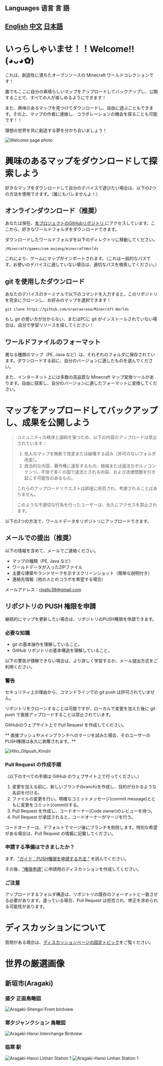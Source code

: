 ## Languages 语言 言 語
## [English](/README/README-EN.md) [中文](/README/README-ZH-CN.md) [日本語](/README/README-JA.md)
#  いっらしゃいませ！！Welcome!!(◕ᴗ◕✿)

これは、創造性に満ちたオープンソースの Minecraft ワールドコレクションです！

誰でもここに自分の素晴らしいマップをアップロードしてバックアップし、公開することで、すべての人が楽しめるようにできます！

また、興味のあるマップを見つけてダウンロードし、自由に遊ぶこともできます。その上、マップの作者に連絡し、コラボレーションの機会を探ることも可能です！！

理想の世界を共に創造する夢を分かち合いましょう！

![Welcome page photo](/Repo-Assets/Welcome-Main-Page.jpg)

# 興味のあるマップをダウンロードして探索しよう

好きなマップをダウンロードして自分のデバイスで遊びたい場合は、以下の2つの方法を使用できます。（誰にもバレませんよ！）

## オンラインダウンロード（推奨）

あなたは現在、[本プロジェクトのGitHubリポジトリ ](https://github.com/oraoraoraaa/Minecraft-Worlds)にアクセスしています。ここから、好きなワールドフォルダをダウンロードできます。

ダウンロードしたワールドフォルダを以下のディレクトリに移動してください。

```
/Minecraft/games/com.mojang/minecraftWorlds
```

これにより、ゲームにマップがインポートされます。（これは一般的なパスです。お使いのデバイスに適していない場合は、適切なパスを検索してください。）

## git を使用したダウンロード

あなたのデバイスのターミナルで以下のコマンドを入力すると、このリポジトリを完全にクローンし、お好みのマップを選択できます！

```
git clone https://github.com/oraoraoraaa/Minecraft-Worlds
```

もし git の使い方が分からない、またはPCに git がインストールされていない場合は、自分で学習リソースを探してください！

## ワールドファイルのフォーマット

異なる種類のマップ（PE, Java など）は、それぞれのフォルダに保存されています。ダウンロードする前に、自分のバージョンに適したものを選んでください。

また、インターネット上には多数の高品質な Minecraft マップ変換ツールがあります。自由に探索し、自分のバージョンに適したフォーマットに変換してください。


# マップをアップロードしてバックアップし、成果を公開しよう


> コミュニティの秩序と調和を保つため、以下の内容のアップロードは禁止されています：
> 1. 他人のマップを無断で改変または破壊する試み（許可のないフォルダ改変）。
> 2. 政治的な内容、著作権に違反するもの、極端または違法なポルノコンテンツ、不快で多くの国で違法とされる内容、および法律問題を引き起こす可能性のあるもの。
> 
> これらのアップロードリクエストは即座に拒否され、考慮されることはありません。
>
> このような不適切な行為を行ったユーザーは、永久にアクセスを禁止されます。


以下の2つの方法で、ワールドデータをリポジトリにアップロードできます。

## メールでの提出（推奨）

以下の情報を含めて、メールでご連絡ください。
- マップの種類（PE, Java など）
- ワールドデータが入ったZIPファイル
- 主要な建築やランドマークを示すスクリーンショット（簡単な説明付き）
- 連絡先情報（他の人とのコラボを希望する場合）

メールアドレス：rinalic39@gmail.com

## リポジトリの PUSH 権限を申請

継続的にマップを更新したい場合は、リポジトリのPUSH権限を申請できます。

### 必要な知識

- git の基本操作を理解していること。
- GitHub リポジトリの基本構造を理解していること。


以下の警告が理解できない場合は、より詳しく学習するか、メール提出方式をご利用ください。

### 警告

セキュリティ上の理由から、コマンドラインでの git push は許可されていません。

リポジトリをクローンすることは可能ですが、ローカルで変更を加えた後に git push で直接アップロードすることは禁止されています。

GitHubのウェブサイト上で Pull Request を作成してください。

** 直接プッシュやメインブランチへのマージを試みた場合、そのユーザーのPUSH権限は永久に剥奪されます。**

![Hiho_Gitpush_Kinshi](https://github.com/user-attachments/assets/7c282dbc-caaa-4f85-b38f-fbbf267d727a)

### Pull Request の作成手順

（以下のすべての手順は GitHub のウェブサイト上で行ってください。）
1.	変更を加える前に、新しいブランチ(branch)を作成し、目的が分かるような名前を付ける。
2.	ファイルの変更を行い、明確なコミットメッセージ(commit message)とともに変更をコミット(commit)する。
3.	Pull Request を作成し、コードオーナー(Code owner)のレビューを待つ。
4.	Pull Request が承認されると、コードオーナーがマージを行う。

コードオーナーは、デフォルトでマージ後にブランチを削除します。特別な希望がある場合は、Pull Request の情報に記載してください。

### 申請する準備はできましたか？

まず、["ガイド：PUSH権限を申請する方法 "](https://github.com/oraoraoraaa/Minecraft-Worlds/discussions/2) を読んでください。

その後、["権限申請"](https://github.com/oraoraoraaa/Minecraft-Worlds/discussions/categories/apply-for-permission) に申請用のディスカッションを作成してください。

### ご注意

アップロードするフォルダ構造は、リポジトリの既存のフォーマットと一致させる必要があります。違っている場合、Pull Request は拒否され、修正を求められる可能性があります。

# ディスカッションについて

質問がある場合は、[ディスカッションページの固定トピック](https://github.com/oraoraoraaa/Minecraft-Worlds/discussions/1)をご覧ください。

# 世界の厳選画像
## 新垣市(Aragaki)
### 盛夕 正面鳥瞰図
![Aragaki-Shengxi Front birdview](/Worlds/Screenshots/Aragaki-PE/Shengxi-Front.PNG)
### 寒夕ジャンクション 鳥瞰図
![Aragaki-Hanxi Interchange Birdview](/Worlds/Screenshots/Aragaki-PE/Hanxi-Interchange.PNG)
### 临寒 駅
![Aragaki-Hanxi Linhan Station 1](/Worlds/Screenshots/Aragaki-PE/Linhan-Station1.PNG)
![Aragaki-Hanxi Linhan Station 1](/Worlds/Screenshots/Aragaki-PE/Linhan-Station2.PNG)
